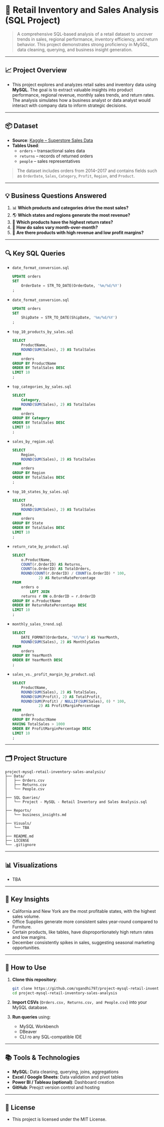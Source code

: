# 🛒 Retail Inventory and Sales Analysis (SQL Project)

> A comprehensive SQL-based analysis of a retail dataset to uncover trends in sales, regional performance, inventory efficiency, and return behavior. This project demonstrates strong proficiency in MySQL, data cleaning, querying, and business insight generation.

---

## 📈 Project Overview

- This project explores and analyzes retail sales and inventory data using **MySQL**. The goal is to extract valuable insights into product performance, regional revenue, monthly sales trends, and return rates. The analysis simulates how a business analyst or data analyst would interact with company data to inform strategic decisions.

---

## 📦 Dataset

- **Source**: [Kaggle – Superstore Sales Data](https://www.kaggle.com/datasets/vivek468/superstore-dataset-final)
- **Tables Used**:
  - `orders` – transactional sales data
  - `returns` – records of returned orders
  - `people` – sales representatives
> The dataset includes orders from 2014–2017 and contains fields such as `OrderDate`, `Sales`, `Category`, `Profit`, 
  `Region`, and `Product`.

---

## 💡 Business Questions Answered

1. 📊 **Which products and categories drive the most sales?**
2. 🌎 **Which states and regions generate the most revenue?**
3. 🔁 **Which products have the highest return rates?**
4. 📆 **How do sales vary month-over-month?**
5. 💸 **Are there products with high revenue and low profit margins?**

---

## 🔍 Key SQL Queries

- `date_format_conversion.sql` 
  ```sql
  UPDATE orders 
  SET 
      OrderDate = STR_TO_DATE(OrderDate, '%m/%d/%Y')
  ;

- `date_format_conversion.sql`
  ```sql
  UPDATE orders 
  SET 
      ShipDate = STR_TO_DATE(ShipDate, '%m/%d/%Y')
  ;

- `top_10_products_by_sales.sql`
  ```sql
  SELECT 
      ProductName, 
      ROUND(SUM(Sales), 2) AS TotalSales
  FROM
      orders
  GROUP BY ProductName
  ORDER BY TotalSales DESC
  LIMIT 10
  ;

- `top_categories_by_sales.sql`
  ```sql
  SELECT 
      Category, 
      ROUND(SUM(Sales), 2) AS TotalSales
  FROM
      orders
  GROUP BY Category
  ORDER BY TotalSales DESC
  LIMIT 10
  ;

- `sales_by_region.sql`
  ```sql
  SELECT 
      Region, 
      ROUND(SUM(Sales), 2) AS TotalSales
  FROM
      orders
  GROUP BY Region
  ORDER BY TotalSales DESC
  ;

- `top_10_states_by_sales.sql`
  ```sql
  SELECT 
      State, 
      ROUND(SUM(Sales), 2) AS TotalSales
  FROM
      orders
  GROUP BY State
  ORDER BY TotalSales DESC
  LIMIT 10
  ;

- `return_rate_by_product.sql`
  ```sql
  SELECT 
      o.ProductName,
      COUNT(r.OrderID) AS Returns,
      COUNT(o.OrderID) AS TotalOrders,
      ROUND(COUNT(r.OrderID) / COUNT(o.OrderID) * 100,
              2) AS ReturnRatePercentage
  FROM
      orders o
          LEFT JOIN
      returns r ON o.OrderID = r.OrderID
  GROUP BY o.ProductName
  ORDER BY ReturnRatePercentage DESC
  LIMIT 10
  ;

- `monthly_sales_trend.sql`
  ```sql
  SELECT 
      DATE_FORMAT(OrderDate, '%Y/%m') AS YearMonth,
      ROUND(SUM(Sales), 2) AS MonthlySales
  FROM
      orders
  GROUP BY YearMonth
  ORDER BY YearMonth DESC
  ;

- `sales_vs._profit_margin_by_product.sql`
  ```sql
  SELECT 
      ProductName,
      ROUND(SUM(Sales), 2) AS TotalSales,
      ROUND(SUM(Profit), 2) AS TotalProfit,
      ROUND(SUM(Profit) / NULLIF(SUM(Sales), 0) * 100,
              2) AS ProfitMarginPercentage
  FROM
      orders
  GROUP BY ProductName
  HAVING TotalSales > 1000
  ORDER BY ProfitMarginPercentage DESC
  LIMIT 10
  ;

---

## 🗂️ Project Structure

```text
project-mysql-retail-inventory-sales-analysis/
├── Data/
│   ├── Orders.csv
│   ├── Returns.csv
│   └── People.csv
│
├── SQL Queries/
│   └── Project - MySQL - Retail Inventory and Sales Analysis.sql
│
├── Reports/
│   └── business_insights.md
│
├── Visuals/
│   └── TBA
│
├── README.md
├── LICENSE
└── .gitignore
```

---

## 📊 Visualizations

- TBA

---

## 📌 Key Insights

- California and New York are the most profitable states, with the highest sales volume.
- Office Supplies generate more consistent sales year-round compared to Furniture.
- Certain products, like tables, have disproportionately high return rates and low margins.
- December consistently spikes in sales, suggesting seasonal marketing opportunities.

---

## 🚀 How to Use

1. **Clone this repository**:
   ```bash
   git clone https://github.com/sgandhi797/project-mysql-retail-inventory-sales-analysis.git
   cd project-mysql-retail-inventory-sales-analysis
   ```

2. **Import CSVs** (`Orders.csv, Returns.csv, and People.csv`) into your MySQL database.

3. **Run queries** using:
   - MySQL Workbench
   - DBeaver
   - CLI ro any SQL-compatible IDE

---

## 📚 Tools & Technologies

- **MySQL**: Data cleaning, querying, joins, aggregations
- **Excel / Google Sheets**: Data validation and pivot tables
- **Power BI / Tableau (optional)**: Dashboard creation
- **GitHub**: Preojct version control and hosting

---

## 📄 License

- This project is licensed under the MIT License.
